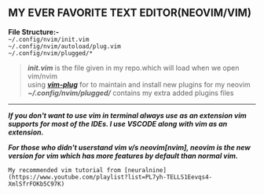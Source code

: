 ## MY EVER FAVORITE TEXT EDITOR(NEOVIM/VIM)
**File Structure:-**</br>
```~/.config/nvim/init.vim```</br>
```~/.config/nvim/autoload/plug.vim```</br>
```~/.config/nvim/plugged/*```</br>

>***init.vim*** is the file given in my repo.which will load when we open vim/nvim</br>
>using [***vim-plug***](https://github.com/junegunn/vim-plug) for to maintain and install new plugins for my neovim</br>
>***~/.config/nvim/plugged/*** contains my extra added plugins files</br>
---
***If you don't want to use vim in terminal always use as an extension vim supports for most of the IDEs. I use VSCODE along with vim as an extension.</br>***
      
***For those who didn't userstand vim v/s neovim[nvim], neovim is the new version for vim which has more features by default than normal vim.***
    
```My recommended vim tutorial from [neuralnine](https://www.youtube.com/playlist?list=PL7yh-TELLS1Eevqs4-XmlSfrFOKb5C97K)```
